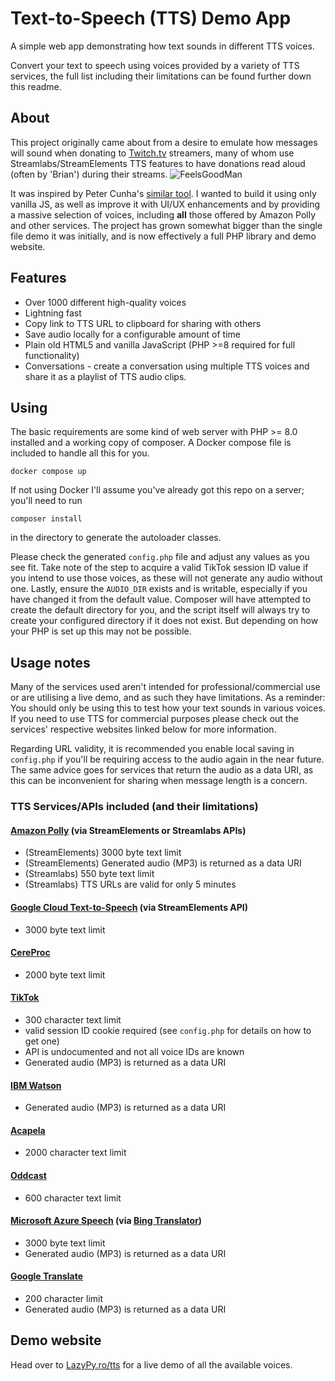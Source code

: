 # Text-to-Speech (TTS) Demo App
A simple web app demonstrating how text sounds in different TTS voices.

Convert your text to speech using voices provided by a variety of TTS services, the full list including their limitations can be found further down this readme.

## About
This project originally came about from a desire to emulate how messages will sound when donating to [Twitch.tv](https://twitch.tv) streamers, many of whom use Streamlabs/StreamElements TTS features to have donations read aloud (often by 'Brian') during their streams. ![FeelsGoodMan](https://cdn.frankerfacez.com/emoticon/109777/1)

It was inspired by Peter Cunha's [similar tool](https://github.com/petercunha/tts). I wanted to build it using only vanilla JS, as well as improve it with UI/UX enhancements and by providing a massive selection of voices, including **all** those offered by Amazon Polly and other services. The project has grown somewhat bigger than the single file demo it was initially, and is now effectively a full PHP library and demo website.


## Features
- Over 1000 different high-quality voices
- Lightning fast
- Copy link to TTS URL to clipboard for sharing with others
- Save audio locally for a configurable amount of time
- Plain old HTML5 and vanilla JavaScript (PHP >=8 required for full functionality)
- Conversations - create a conversation using multiple TTS voices and share it as a playlist of TTS audio clips.

## Using
The basic requirements are some kind of web server with PHP >= 8.0 installed and a working copy of composer. A Docker compose file is included to handle all this for you.

`docker compose up`

If not using Docker I'll assume you've already got this repo on a server; you'll need to run

`composer install`

in the directory to generate the autoloader classes.

Please check the generated `config.php` file and adjust any values as you see fit. Take note of the step to acquire a valid TikTok session ID value if you intend to use those voices, as these will not generate any audio without one. Lastly, ensure the `AUDIO_DIR` exists and is writable, especially if you have changed it from the default value. Composer will have attempted to create the default directory for you, and the script itself will always try to create your configured directory if it does not exist. But depending on how your PHP is set up this may not be possible.

## Usage notes
Many of the services used aren't intended for professional/commercial use or are utilising a live demo, and as such they have limitations. As a reminder: You should only be using this to test how your text sounds in various voices. If you need to use TTS for commercial purposes please check out the services' respective websites linked below for more information.

Regarding URL validity, it is recommended you enable local saving in `config.php` if you'll be requiring access to the audio again in the near future. The same advice goes for services that return the audio as a data URI, as this can be inconvenient for sharing when message length is a concern.

### TTS Services/APIs included (and their limitations)

#### [Amazon Polly](https://aws.amazon.com/polly/) (via StreamElements or Streamlabs APIs)
- (StreamElements) 3000 byte text limit
- (StreamElements) Generated audio (MP3) is returned as a data URI
- (Streamlabs) 550 byte text limit
- (Streamlabs) TTS URLs are valid for only 5 minutes
#### [Google Cloud Text-to-Speech](https://cloud.google.com/text-to-speech) (via StreamElements API)
- 3000 byte text limit
#### [CereProc](https://cereproc.com/)
- 2000 byte text limit
#### [TikTok](https://tiktok.com/)
- 300 character text limit
- valid session ID cookie required (see `config.php` for details on how to get one)
- API is undocumented and not all voice IDs are known
- Generated audio (MP3) is returned as a data URI
#### [IBM Watson](https://www.ibm.com/products/text-to-speech)
- Generated audio (MP3) is returned as a data URI
#### [Acapela](https://www.acapela-group.com/demos/)
- 2000 character text limit
#### [Oddcast](https://www.oddcast.com/ttsdemo/)
- 600 character text limit
#### [Microsoft Azure Speech](https://learn.microsoft.com/en-us/azure/cognitive-services/Speech-Service/) (via [Bing Translator](https://www.bing.com/translator))
- 3000 byte text limit
- Generated audio (MP3) is returned as a data URI
#### [Google Translate](https://translate.google.com/)
- 200 character limit
- Generated audio (MP3) is returned as a data URI


## Demo website
Head over to [LazyPy.ro/tts](https://lazypy.ro/tts) for a live demo of all the available voices.
